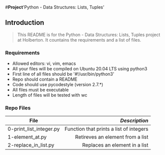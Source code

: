 #**Project**'Python - Data Structures: Lists, Tuples'

## Introduction
> This README is for the Python - Data Structures: Lists, Tuples project at Holberton. It countains the requirements and a list of files.

### Requirements
- Allowed editors: vi, vim, emacs
- All your files will be compiled on Ubuntu 20.04 LTS using python3
- First line of all files should be '#!/usr/bin/python3'
- Repo should contain a README
- Code should use pycodestyle (version 2.7.*)
- All files must be executable
- Length of files will be tested with wc

### Repo Files
| **File** | *__Description__* |
|----------|----------------:|
|0-print_list_integer.py| Function that prints a list of integers|
|1-element_at.py| Retireves an element from a list|
|2-replace_in_list.py| Replaces an element in a list|
